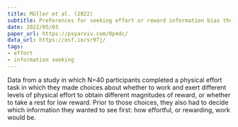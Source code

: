 ```yaml
---
title: Müller et al. (2022)
subtitle: Preferences for seeking effort or reward information bias the willingness to work
date: 2022/05/03
paper_url: https://psyarxiv.com/8p4dc/
data_url: https://osf.io/sr97j/
tags:
- effort
- information seeking
---
```


Data from a study in which N=40 participants completed a physical effort task in which they made choices about whether to work and exert different levels of physical effort to obtain different magnitudes of reward, or whether to take a rest for low reward. Prior to those choices, they also had to decide which information they wanted to see first: how effortful, or rewarding, work would be.

